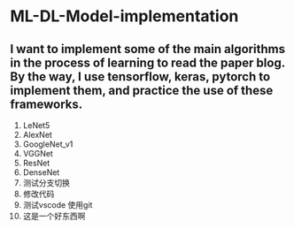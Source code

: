 # ML-DL-Model-implementation
## I want to implement some of the main algorithms in the process of learning to read the paper blog. By the way, I use tensorflow, keras, pytorch to implement them, and practice the use of these frameworks.

1. LeNet5
2. AlexNet
3. GoogleNet_v1
4. VGGNet
5. ResNet
6. DenseNet
7. 测试分支切换
8. 修改代码
9. 测试vscode 使用git
10. 这是一个好东西啊